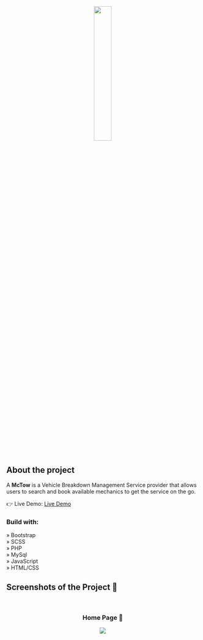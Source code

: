 
<div align='center'><img style="width:30%" src='https://github.com/alisprofile/Depth/assets/97518196/ffa4ee19-504e-45ad-98d9-1a1d49f2b5b6'/></div>

<h2>About the project</h2>

  <p>A <b>McTow</b> is a Vehicle Breakdown Management  Service provider that allows users to search and book available mechanics to get the service on the go.</p>

👉 Live Demo: <a href='https://alisprofile.github.io/Depth/'>Live Demo</a>

<h3>Build with:</h3>

» Bootstrap<br>
» SCSS</br>
» PHP</br>
» MySql</br>
» JavaScript</br>
» HTML/CSS


<h2>Screenshots of the Project 📸</h2>
<br>
<h3 align='center'>Home Page 🏡</h3>

<div align='center'>
<img src='https://github.com/alisprofile/Depth/assets/97518196/9ac17857-0f3b-441b-8fa4-e17e3644c0ff'/>

</div>
